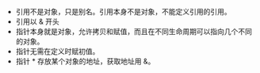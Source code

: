 * 引用不是对象，只是别名。引用本身不是对象，不能定义引用的引用。
* 引用以 & 开头
* 指针本身就是对象，允许拷贝和赋值，而且在不同生命周期可以指向几个不同的对象。
* 指针无需在定义时赋初值。
* 指针 * 存放某个对象的地址，获取地址用 &。
